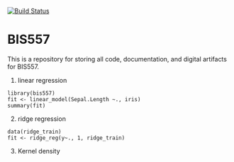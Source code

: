 [![Build Status](https://travis-ci.org/willtimmy/bis557.svg?branch=master)](https://travis-ci.org/willtimmy/bis557)

BIS557
===

This is a repository for storing all code, documentation, and digital 
artifacts for BIS557.

1. linear regression
```{R}
library(bis557)
fit <- linear_model(Sepal.Length ~., iris)
summary(fit)
```

2. ridge regression
```{r}
data(ridge_train)
fit <- ridge_reg(y~., 1, ridge_train)
```

3. Kernel density